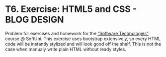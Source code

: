 # T6. Exercise: HTML5 and CSS - BLOG DESIGN

Problem for exercises and homework for the [“Software Technologies”](https://github.com/OgnyanDD/Software-Technologies) course @ SoftUni.
This exercise uses bootstrap extensively, so every HTML code will be instantly stylized and will look good off the shelf. This is not the case when manualy write plain HTML without ready styles.
